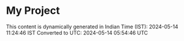 # My Project

This content is dynamically generated in Indian Time (IST): 2024-05-14 11:24:46 IST
Converted to UTC: 2024-05-14 05:54:46 UTC
